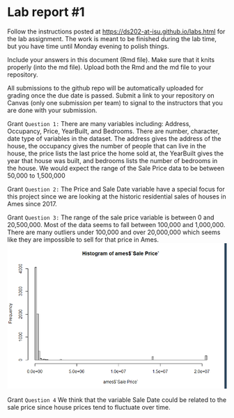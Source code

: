 
<!-- README.md is generated from README.Rmd. Please edit the README.Rmd file -->

# Lab report \#1

Follow the instructions posted at
<https://ds202-at-isu.github.io/labs.html> for the lab assignment. The
work is meant to be finished during the lab time, but you have time
until Monday evening to polish things.

Include your answers in this document (Rmd file). Make sure that it
knits properly (into the md file). Upload both the Rmd and the md file
to your repository.

All submissions to the github repo will be automatically uploaded for
grading once the due date is passed. Submit a link to your repository on
Canvas (only one submission per team) to signal to the instructors that
you are done with your submission.

Grant `Question 1:` There are many variables including: Address,
Occupancy, Price, YearBuilt, and Bedrooms. There are number, character,
date type of variables in the dataset. The address gives the address of
the house, the occupancy gives the number of people that can live in the
house, the price lists the last price the home sold at, the YearBuilt
gives the year that house was built, and bedrooms lists the number of
bedrooms in the house. We would expect the range of the Sale Price data
to be between 50,000 to 1,500,000

Grant `Question 2:` The Price and Sale Date variable have a special
focus for this project since we are looking at the historic residential
sales of houses in Ames since 2017.

Grant `Question 3:` The range of the sale price variable is between 0
and 20,500,000. Most of the data seems to fall between 100,000 and
1,000,000. There are many outliers under 100,000 and over 20,000,000
which seems like they are impossible to sell for that price in Ames.
![Histogram of Sale Price](histr.png)

Grant `Question 4` We think that the variable Sale Date could be related
to the sale price since house prices tend to fluctuate over time.
